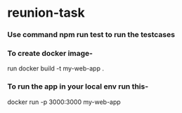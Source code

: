 # reunion-task
### Use command npm run test to run the testcases 

### To create docker image-

run docker build -t my-web-app .

### To run the app in your local env run this-

docker run -p 3000:3000 my-web-app  
